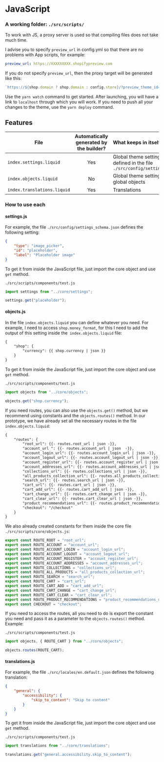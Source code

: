 # JavaScript

### A working folder: `./src/scripts/`

To work with JS, a proxy server is used so that compiling files does not take much time.

I advise you to specify `preview_url` in config.yml so that there are no problems with App scripts, for example:

```yaml
preview_url: https://XXXXXXXXX.shopifypreview.com
```

If you do not specify `preview_url`, then the proxy target will be generated like this:

```javascript
`https://${shop.domain ? shop.domain : config.store}/?preview_theme_id=${config["theme_id"]}`
```

Use the `yarn watch` command to get started.
After launching, you will have a link to `localhost` through which you will work.
If you need to push all your changes to the theme, use the `yarn deploy` command.

## Features

| File   						| Automatically generated by the builder? | What keeps in itself      																| The file responsible for the logic of pulling these settings for further use 	|
|-------------------------------|:---------------------------------------:|:----------------------------------------------------------------------------------------|:------------------------------------------------------------------------------|
| `index.settings.liquid` 		| Yes 									  | Global theme settings that are defined in the file `./src/config/settings_schema.json`	| `./src/scripts/core/settings.js` 												|
| `index.objects.liquid` 		| No									  | Global theme settings and some global objects 											| `./src/scripts/core/objects.js` 												|
| `index.translations.liquid` 	| Yes									  | Translations 																			| `./src/scripts/core/translations.js` 											|

### How to use each

#### settings.js

For example, the file `./src/config/settings_schema.json` defines the following setting:

```json
{
	"type": "image_picker",
	"id": "placeholder",
	"label": "Placeholder image"
}
```

To get it from inside the JavaScript file, just import the core object and use `get` method.

`./src/scripts/components/test.js`

```javascript
import settings from "../core/settings";

settings.get("placeholder");
```

#### objects.js

In the file `index.objects.liquid` you can define whatever you need.
For example, I need to access `shop.money_format`,
for this I need to add the output of this setting inside the` index.objects.liquid` file:

```html
{
	"shop": {
		"currency": {{ shop.currency | json }}
	}
}
```

To get it from inside the JavaScript file, just import the core object and use `get` method.

`./src/scripts/components/test.js`

```javascript
import objects from "../core/objects";

objects.get("shop.currency");
```

If you need routes, you can also use the `objects.get()` method,
but we recommend using constants and the `objects.routes()` method.
In our prototype, we have already set all the necessary routes in the file `index.objects.liquid`:

```html
{
	"routes": {
		"root_url": {{- routes.root_url | json -}},
		"account_url ": {{- routes.account_url | json  -}},
		"account_login_url": {{- routes.account_login_url | json -}},
		"account_logout_url": {{- routes.account_logout_url | json -}},
		"account_register_url": {{- routes.account_register_url | json -}},
		"account_addresses_url": {{- routes.account_addresses_url | json -}},
		"collections_url": {{- routes.collections_url | json -}},
		"all_products_collection_url": {{- routes.all_products_collection_url | json -}},
		"search_url": {{- routes.search_url | json -}},
		"cart_url": {{- routes.cart_url | json -}},
		"cart_add_url": {{- routes.cart_add_url | json -}},
		"cart_change_url": {{- routes.cart_change_url | json -}},
		"cart_clear_url": {{- routes.cart_clear_url | json -}},
		"product_recommendations_url": {{- routes.product_recommendations_url | json -}},
		"checkout": "/checkout"
	}
}
```

We also already created constants for them inside the core file `./src/scripts/core/objects.js`:

```javascript
export const ROUTE_ROOT = "root_url";
export const ROUTE_ACCOUNT = "account_url";
export const ROUTE_ACCOUNT_LOGIN = "account_login_url";
export const ROUTE_ACCOUNT_LOGOUT = "account_logout_url";
export const ROUTE_ACCOUNT_REGISTER = "account_register_url";
export const ROUTE_ACCOUNT_ADDRESSES = "account_addresses_url";
export const ROUTE_COLLECTIONS = "collections_url";
export const ROUTE_ALL_PRODUCTS = "all_products_collection_url";
export const ROUTE_SEARCH = "search_url";
export const ROUTE_CART = "cart_url";
export const ROUTE_CART_ADD = "cart_add_url";
export const ROUTE_CART_CHANGE = "cart_change_url";
export const ROUTE_CART_CLEAR = "cart_clear_url";
export const ROUTE_PRODUCT_RECOMMENDATIONS = "product_recommendations_url";
export const CHECKOUT = "checkout";
```

If you need to access the routes,
all you need to do is export the constant you need and pass it as a parameter to the `objects.routes()` method.
Example:

`./src/scripts/components/test.js`

```javascript
import objects, { ROUTE_CART } from "../core/objects";

objects.routes(ROUTE_CART);
```

#### translations.js

For example, the file `./src/locales/en.default.json` defines the following translation:

```json
{
	"general": {
		"accessibility": {
			"skip_to_content": "Skip to content"
		}
	}
}
```

To get it from inside the JavaScript file, just import the core object and use `get` method.

`./src/scripts/components/test.js`

```javascript
import translations from "../core/translations";

translations.get("general.accessibility.skip_to_content");
```
